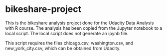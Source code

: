 # bikeshare-project
This is the bikeshare analysis project done for the Udacity Data Analysis with R course.
The analysis has been copied from the Jupyter notebook to a local script. The local script does not generate an ipynb file.

This script requires the files chicago.csv, washington.csv, and new_york_city.csv, which can be obtained from Udacity.
